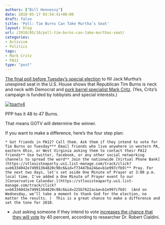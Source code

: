```yaml
---
authors: ["Bill Hennessy"]
date: 2010-05-17 03:54:41+00:00
draft: false
title: 'Poll: Tim Burns Can Take Murtha’s Seat'
layout: blog
url: /2010/05/16/poll-tim-burns-can-take-murthas-seat/
categories:
- Activism
- Politics
tags:
- Mark Critz
- PA12
type: "post"
---
```


[The final poll before Tuesday’s special election](https://publicpolicypolling.blogspot.com/2010/05/burns-critz-close.html) to fill Jack [](https://publicpolicypolling.blogspot.com/2010/05/burns-critz-close.html)Murtha’s unexpired seat in the U.S. House shows that Republican Tim Burns is neck and neck with Democrat and [pork barrel specialist Mark Critz](https://www.washingtonexaminer.com/opinion/blogs/beltway-confidential/earmark-lobbyists-contractors-put-their-money-on-dem-in-race-to-replace-murtha-92087929.html). (Yes, Critz’s campaign is funded by lobbyists and special interests.)

 

[![tparty4](https://hennessysview.com/wp-content/uploads/2010/05/tparty4.jpg)
](https://www.timburnsforcongress.com/index.php)

 

PPP has it 48 to 47 Burns. 

 

That means GOTV will determine the winner. 

 

If you want to make a difference, here’s the four step plan:

 

    * Got friends in PA12? Call them. Ask them if they intend to vote for Tim Burns on Tuesday*** Email friends who live anywhere in western PA, eastern Ohio, or West Virginia asking them to contact their PA12 friends** Use twitter, facebook, or any other social networking channels to spread the word** Join the nationwide [Virtual Phone Bank](https://stlouisteaparty.us1.list-manage.com/track/click?u=b6334042e74991364820c98c6&id=f73447ba24&e=b1e997cfb9)** Pray. For the next two days, let's set aside One Minute of Prayer at 3:00 p.m. local time. I've added a One Minute of Prayer event to our [Conservative Calendar.](https://stlouisteaparty.us1.list-manage.com/track/click?u=b6334042e74991364820c98c6&id=225b7622ac&e=b1e997cfb9)  (And on Wednesday, we’ll take a moment to thank God for the election, no matter the results. )  This is a great chance to make a difference and set the tone for 2010.  

* Just asking someone if they intend to vote [increases the chance that they will vote](https://influenceatwork.com/Media/RBC/E_Brand_principles.pdf) by 40 percent, according to researcher Dr. Robert Cialdini. 
